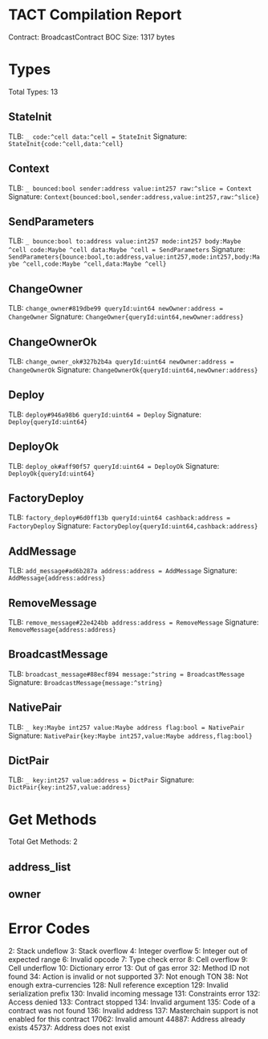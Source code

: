 # TACT Compilation Report
Contract: BroadcastContract
BOC Size: 1317 bytes

# Types
Total Types: 13

## StateInit
TLB: `_ code:^cell data:^cell = StateInit`
Signature: `StateInit{code:^cell,data:^cell}`

## Context
TLB: `_ bounced:bool sender:address value:int257 raw:^slice = Context`
Signature: `Context{bounced:bool,sender:address,value:int257,raw:^slice}`

## SendParameters
TLB: `_ bounce:bool to:address value:int257 mode:int257 body:Maybe ^cell code:Maybe ^cell data:Maybe ^cell = SendParameters`
Signature: `SendParameters{bounce:bool,to:address,value:int257,mode:int257,body:Maybe ^cell,code:Maybe ^cell,data:Maybe ^cell}`

## ChangeOwner
TLB: `change_owner#819dbe99 queryId:uint64 newOwner:address = ChangeOwner`
Signature: `ChangeOwner{queryId:uint64,newOwner:address}`

## ChangeOwnerOk
TLB: `change_owner_ok#327b2b4a queryId:uint64 newOwner:address = ChangeOwnerOk`
Signature: `ChangeOwnerOk{queryId:uint64,newOwner:address}`

## Deploy
TLB: `deploy#946a98b6 queryId:uint64 = Deploy`
Signature: `Deploy{queryId:uint64}`

## DeployOk
TLB: `deploy_ok#aff90f57 queryId:uint64 = DeployOk`
Signature: `DeployOk{queryId:uint64}`

## FactoryDeploy
TLB: `factory_deploy#6d0ff13b queryId:uint64 cashback:address = FactoryDeploy`
Signature: `FactoryDeploy{queryId:uint64,cashback:address}`

## AddMessage
TLB: `add_message#ad6b287a address:address = AddMessage`
Signature: `AddMessage{address:address}`

## RemoveMessage
TLB: `remove_message#22e424bb address:address = RemoveMessage`
Signature: `RemoveMessage{address:address}`

## BroadcastMessage
TLB: `broadcast_message#88ecf894 message:^string = BroadcastMessage`
Signature: `BroadcastMessage{message:^string}`

## NativePair
TLB: `_ key:Maybe int257 value:Maybe address flag:bool = NativePair`
Signature: `NativePair{key:Maybe int257,value:Maybe address,flag:bool}`

## DictPair
TLB: `_ key:int257 value:address = DictPair`
Signature: `DictPair{key:int257,value:address}`

# Get Methods
Total Get Methods: 2

## address_list

## owner

# Error Codes
2: Stack undeflow
3: Stack overflow
4: Integer overflow
5: Integer out of expected range
6: Invalid opcode
7: Type check error
8: Cell overflow
9: Cell underflow
10: Dictionary error
13: Out of gas error
32: Method ID not found
34: Action is invalid or not supported
37: Not enough TON
38: Not enough extra-currencies
128: Null reference exception
129: Invalid serialization prefix
130: Invalid incoming message
131: Constraints error
132: Access denied
133: Contract stopped
134: Invalid argument
135: Code of a contract was not found
136: Invalid address
137: Masterchain support is not enabled for this contract
17062: Invalid amount
44887: Address already exists
45737: Address does not exist